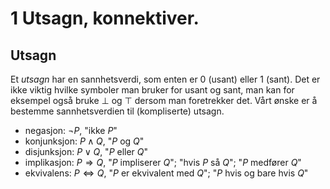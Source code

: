# 1 Utsagn, konnektiver.
## **Utsagn**
Et *utsagn* har en sannhetsverdi, som enten er $0$ (usant) eller $1$ (sant). Det er ikke viktig hvilke symboler man bruker for usant og sant, man kan for eksempel også bruke $\bot$ og $\top$ dersom man foretrekker det. Vårt ønske er å bestemme sannhetsverdien til (kompliserte) utsagn.

* negasjon: $\neg P$, "ikke $P$"
* konjunksjon: $P\land Q$, "$P$ og $Q$"
* disjunksjon: $P\lor Q$, "$P$ eller $Q$"
* implikasjon: $P\Rightarrow Q$, "$P$ impliserer $Q$"; "hvis $P$ så $Q$"; "$P$ medfører $Q$"
* ekvivalens: $P\iff Q$, "$P$ er ekvivalent med $Q$"; "$P$ hvis og bare hvis $Q$"
